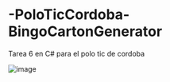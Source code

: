 # -PoloTicCordoba-BingoCartonGenerator
Tarea 6 en C# para el polo tic de cordoba

![image](https://user-images.githubusercontent.com/77559010/170743857-99fab3f6-b0ac-4a45-b8e1-b0ec250ecfef.png)
